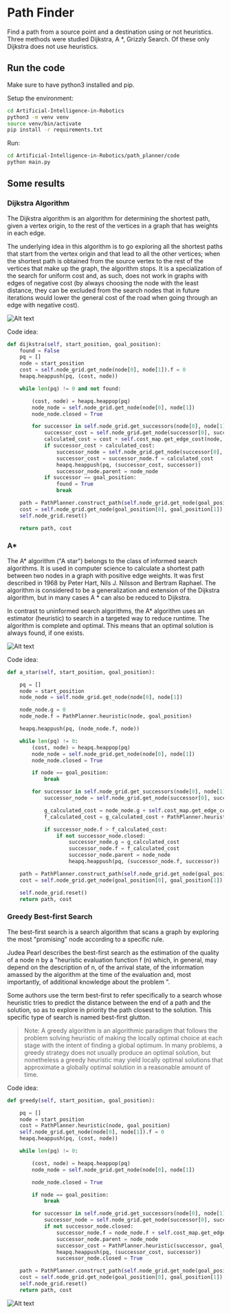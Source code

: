 # Path Finder

Find a path from a source point and a destination using or not heuristics. Three methods were studied Dijkstra, A *, Grizzly Search. Of these only Dijkstra does not use heuristics.

## Run the code

Make sure to have python3 installed and pip.

Setup the environment:
```bash
cd Artificial-Intelligence-in-Robotics
python3 -m venv venv
source venv/bin/activate
pip install -r requirements.txt
```

Run:
```bash
cd Artificial-Intelligence-in-Robotics/path_planner/code
python main.py
```

## Some results

### Dijkstra Algorithm

The Dijkstra algorithm is an algorithm for determining the shortest path, given a vertex origin, to the rest of the vertices in a graph that has weights in each edge.

The underlying idea in this algorithm is to go exploring all the shortest paths that start from the vertex origin and that lead to all the other vertices; when the shortest path is obtained from the source vertex to the rest of the vertices that make up the graph, the algorithm stops. It is a specialization of the search for uniform cost and, as such, does not work in graphs with edges of negative cost (by always choosing the node with the least distance, they can be excluded from the search nodes that in future iterations would lower the general cost of the road when going through an edge with negative cost).

![Alt text](report/imgs/1.png?raw=true "Title")

Code idea:
```python
def dijkstra(self, start_position, goal_position):
    found = False
    pq = []
    node = start_position
    cost = self.node_grid.get_node(node[0], node[1]).f = 0
    heapq.heappush(pq, (cost, node))

    while len(pq) != 0 and not found:

        (cost, node) = heapq.heappop(pq)
        node_node = self.node_grid.get_node(node[0], node[1])
        node_node.closed = True

        for successor in self.node_grid.get_successors(node[0], node[1]):
            successor_cost = self.node_grid.get_node(successor[0], successor[1]).f
            calculated_cost = cost + self.cost_map.get_edge_cost(node, successor)
            if successor_cost > calculated_cost:
                successor_node = self.node_grid.get_node(successor[0], successor[1])
                successor_cost = successor_node.f = calculated_cost
                heapq.heappush(pq, (successor_cost, successor))
                successor_node.parent = node_node
            if successor == goal_position:
                found = True
                break

    path = PathPlanner.construct_path(self.node_grid.get_node(goal_position[0], goal_position[1]))
    cost = self.node_grid.get_node(goal_position[0], goal_position[1]).f
    self.node_grid.reset()

    return path, cost
```

### A*

The A* algorithm ("A star") belongs to the class of informed search algorithms. It is used in computer science to calculate a shortest path between two nodes in a graph with positive edge weights. It was first described in 1968 by Peter Hart, Nils J. Nilsson and Bertram Raphael. The algorithm is considered to be a generalization and extension of the Dijkstra algorithm, but in many cases A * can also be reduced to Dijkstra.

In contrast to uninformed search algorithms, the A* algorithm uses an estimator (heuristic) to search in a targeted way to reduce runtime. The algorithm is complete and optimal. This means that an optimal solution is always found, if one exists.

![Alt text](report/imgs/2.png?raw=true "Title")

Code idea:
```python
def a_star(self, start_position, goal_position):

    pq = []
    node = start_position
    node_node = self.node_grid.get_node(node[0], node[1])

    node_node.g = 0
    node_node.f = PathPlanner.heuristic(node, goal_position)

    heapq.heappush(pq, (node_node.f, node))

    while len(pq) != 0:
        (cost, node) = heapq.heappop(pq)
        node_node = self.node_grid.get_node(node[0], node[1])
        node_node.closed = True

        if node == goal_position:
            break

        for successor in self.node_grid.get_successors(node[0], node[1]):
            successor_node = self.node_grid.get_node(successor[0], successor[1])

            g_calculated_cost = node_node.g + self.cost_map.get_edge_cost(node, successor)
            f_calculated_cost = g_calculated_cost + PathPlanner.heuristic(successor, goal_position)

            if successor_node.f > f_calculated_cost:
                if not successor_node.closed:
                    successor_node.g = g_calculated_cost
                    successor_node.f = f_calculated_cost
                    successor_node.parent = node_node
                    heapq.heappush(pq, (successor_node.f, successor))

    path = PathPlanner.construct_path(self.node_grid.get_node(goal_position[0], goal_position[1]))
    cost = self.node_grid.get_node(goal_position[0], goal_position[1]).g

    self.node_grid.reset()
    return path, cost
```

### Greedy Best-first Search

The best-first search is a search algorithm that scans a graph by exploring the most "promising" node according to a specific rule.

Judea Pearl describes the best-first search as the estimation of the quality of a node n by a "heuristic evaluation function f (n) which, in general, may depend on the description of n, of the arrival state, of the information amassed by the algorithm at the time of the evaluation and, most importantly, of additional knowledge about the problem ".

Some authors use the term best-first to refer specifically to a search whose heuristic tries to predict the distance between the end of a path and the solution, so as to explore in priority the path closest to the solution. This specific type of search is named best-first glutton.

> Note:
> A greedy algorithm is an algorithmic paradigm that follows the problem solving heuristic of making the locally optimal choice at each stage with the intent of finding a global optimum. In many problems, a greedy strategy does not usually produce an optimal solution, but nonetheless a greedy heuristic may yield locally optimal solutions that approximate a globally optimal solution in a reasonable amount of time.

Code idea:
```python
def greedy(self, start_position, goal_position):

    pq = []
    node = start_position
    cost = PathPlanner.heuristic(node, goal_position)
    self.node_grid.get_node(node[0], node[1]).f = 0
    heapq.heappush(pq, (cost, node))

    while len(pq) != 0:

        (cost, node) = heapq.heappop(pq)
        node_node = self.node_grid.get_node(node[0], node[1])

        node_node.closed = True

        if node == goal_position:
            break

        for successor in self.node_grid.get_successors(node[0], node[1]):
            successor_node = self.node_grid.get_node(successor[0], successor[1])
            if not successor_node.closed:
                successor_node.f = node_node.f + self.cost_map.get_edge_cost(node, successor)
                successor_node.parent = node_node
                successor_cost = PathPlanner.heuristic(successor, goal_position)
                heapq.heappush(pq, (successor_cost, successor))
                successor_node.closed = True

    path = PathPlanner.construct_path(self.node_grid.get_node(goal_position[0], goal_position[1]))
    cost = self.node_grid.get_node(goal_position[0], goal_position[1]).f
    self.node_grid.reset()
    return path, cost
```

![Alt text](report/imgs/3.png?raw=true "Title")
